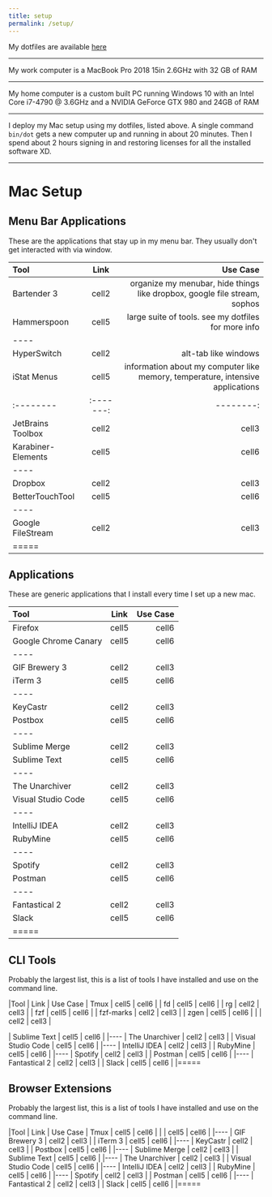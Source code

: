 ```yaml
---
title: setup
permalink: /setup/
---
```


My dotfiles are available [here](https://github.com/snowe2010/dotfiles)

-------

My work computer is a MacBook Pro 2018 15in 2.6GHz with 32 GB of RAM

--------

My home computer is a custom built PC running Windows 10 with an Intel Core i7-4790 @ 3.6GHz and a NVIDIA GeForce GTX 980 and 24GB of RAM

--------

I deploy my Mac setup using my dotfiles, listed above. A single command `bin/dot` gets a new computer up and running in about 20 minutes. 
Then I spend about 2 hours signing in and restoring licenses for all the installed software XD. 

--------

# Mac Setup

## Menu Bar Applications

These are the applications that stay up in my menu bar. 
They usually don't get interacted with via window. 


| Tool | Link | Use Case |
|:--------|:-------:|--------:|
| Bartender 3   | cell2   | organize my menubar, hide things like dropbox, google file stream, sophos   |
| Hammerspoon   | cell5   | large suite of tools. see my dotfiles for more info   |
|----
| HyperSwitch   | cell2   | alt-tab like windows   |
| iStat Menus   | cell5   | information about my computer like memory, temperature, intensive applications   |
|:--------|:-------:|--------:|
| JetBrains Toolbox   | cell2   | cell3   |
| Karabiner-Elements   | cell5   | cell6   |
|----
| Dropbox   | cell2   | cell3   |
| BetterTouchTool   | cell5   | cell6   |
|----
| Google FileStream   | cell2   | cell3   |
|=====

## Applications

These are generic applications that I install every time I 
set up a new mac. 

|Tool | Link | Use Case
|:--------|:-------:|--------:|
| Firefox   | cell5   | cell6   |
| Google Chrome Canary   | cell5   | cell6   |
|----
| GIF Brewery 3 | cell2   | cell3   |
| iTerm 3   | cell5   | cell6   |
|----
| KeyCastr   | cell2   | cell3   |
| Postbox   | cell5   | cell6   |
|----
| Sublime Merge   | cell2   | cell3   |
| Sublime Text   | cell5   | cell6   |
|----
| The Unarchiver   | cell2   | cell3   |
| Visual Studio Code   | cell5   | cell6   |
|----
| IntelliJ IDEA   | cell2   | cell3   |
| RubyMine   | cell5   | cell6   |
|----
| Spotify   | cell2   | cell3   |
|  Postman  | cell5   | cell6   |
|----
| Fantastical 2   | cell2   | cell3   |
| Slack   | cell5   | cell6   |
|=====

## CLI Tools

Probably the largest list, this is a list of tools I have installed and use on the command line. 

|Tool | Link | Use Case
| Tmux   | cell5   | cell6   |
| fd   | cell5   | cell6   |
| rg | cell2   | cell3   |
| fzf   | cell5   | cell6   |
| fzf-marks   | cell2   | cell3   |
| zgen   | cell5   | cell6   |
|    | cell2   | cell3   |

| Sublime Text   | cell5   | cell6   |
|----
| The Unarchiver   | cell2   | cell3   |
| Visual Studio Code   | cell5   | cell6   |
|----
| IntelliJ IDEA   | cell2   | cell3   |
| RubyMine   | cell5   | cell6   |
|----
| Spotify   | cell2   | cell3   |
|  Postman  | cell5   | cell6   |
|----
| Fantastical 2   | cell2   | cell3   |
| Slack   | cell5   | cell6   |
|=====


## Browser Extensions

Probably the largest list, this is a list of tools I have installed and use on the command line. 

|Tool | Link | Use Case
| Tmux   | cell5   | cell6   |
|    | cell5   | cell6   |
|----
| GIF Brewery 3 | cell2   | cell3   |
| iTerm 3   | cell5   | cell6   |
|----
| KeyCastr   | cell2   | cell3   |
| Postbox   | cell5   | cell6   |
|----
| Sublime Merge   | cell2   | cell3   |
| Sublime Text   | cell5   | cell6   |
|----
| The Unarchiver   | cell2   | cell3   |
| Visual Studio Code   | cell5   | cell6   |
|----
| IntelliJ IDEA   | cell2   | cell3   |
| RubyMine   | cell5   | cell6   |
|----
| Spotify   | cell2   | cell3   |
|  Postman  | cell5   | cell6   |
|----
| Fantastical 2   | cell2   | cell3   |
| Slack   | cell5   | cell6   |
|=====

